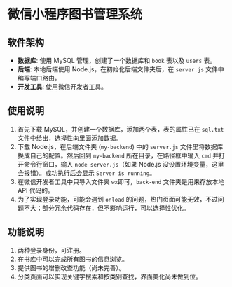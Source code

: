 # 微信小程序图书管理系统  

## 软件架构  
- **数据库**: 使用 MySQL 管理，创建了一个数据库和 `book` 表以及 `users` 表。  
- **后端**: 本地后端使用 Node.js，在初始化后端文件夹后，在 `server.js` 文件中编写端口路由。  
- **开发工具**: 使用微信开发者工具。  

## 使用说明  

1. 首先下载 MySQL，并创建一个数据库，添加两个表，表的属性已在 `sql.txt` 文件中给出，选择性向里面添加数据。  
2. 下载 Node.js，在后端文件夹 (`my-backend`) 中的 `server.js` 文件里将数据库换成自己的配置。然后回到 `my-backend` 所在目录，在路径框中输入 `cmd` 并打开命令行窗口，输入 `node server.js`（如果 Node.js 没设置环境变量，这里会报错）。成功执行后会显示 `Server is running`。  
3. 在微信开发者工具中只导入文件夹 `wx`即可，`back-end` 文件夹是用来存放本地 API 代码的。  
4. 为了实现登录功能，可能会遇到 `onload` 的问题，热门页面可能无效，不过问题不大；部分冗余代码存在，但不影响运行，可以选择性优化。  

## 功能说明  

1. 两种登录身份，可注册。  
2. 在书库中可以完成所有图书的信息浏览。  
3. 提供图书的增删改查功能（尚未完善）。  
4. 分类页面可以实现关键字搜索和按类别查找，界面美化尚未做到位。
